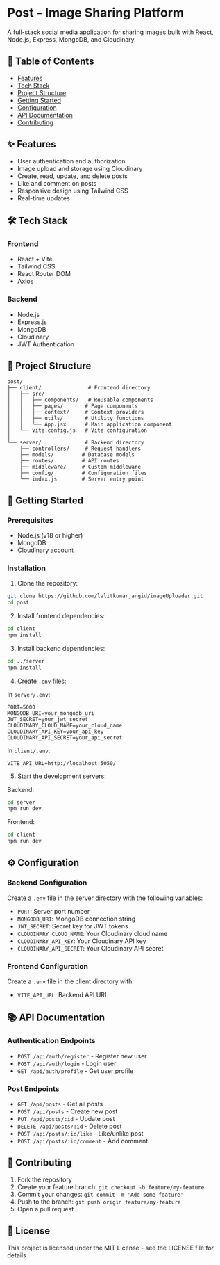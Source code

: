 # Post - Image Sharing Platform

A full-stack social media application for sharing images built with React, Node.js, Express, MongoDB, and Cloudinary.

## 📝 Table of Contents
- [Features](#features)
- [Tech Stack](#tech-stack)
- [Project Structure](#project-structure)
- [Getting Started](#getting-started)
- [Configuration](#configuration)
- [API Documentation](#api-documentation)
- [Contributing](#contributing)

## ✨ Features
- User authentication and authorization
- Image upload and storage using Cloudinary
- Create, read, update, and delete posts
- Like and comment on posts
- Responsive design using Tailwind CSS
- Real-time updates

## 🛠️ Tech Stack
### Frontend
- React + Vite
- Tailwind CSS
- React Router DOM
- Axios

### Backend
- Node.js
- Express.js
- MongoDB
- Cloudinary
- JWT Authentication

## 📁 Project Structure
```
post/
├── client/               # Frontend directory
│   ├── src/
│   │   ├── components/   # Reusable components
│   │   ├── pages/       # Page components
│   │   ├── context/     # Context providers
│   │   ├── utils/       # Utility functions
│   │   └── App.jsx      # Main application component
│   └── vite.config.js   # Vite configuration
│
└── server/              # Backend directory
    ├── controllers/     # Request handlers
    ├── models/         # Database models
    ├── routes/         # API routes
    ├── middleware/     # Custom middleware
    ├── config/         # Configuration files
    └── index.js        # Server entry point
```

## 🚀 Getting Started

### Prerequisites
- Node.js (v18 or higher)
- MongoDB
- Cloudinary account

### Installation

1. Clone the repository:
```bash
git clone https://github.com/lalitkumarjangid/imageUploader.git
cd post
```

2. Install frontend dependencies:
```bash
cd client
npm install
```

3. Install backend dependencies:
```bash
cd ../server
npm install
```

4. Create `.env` files:

In `server/.env`:
```env
PORT=5000
MONGODB_URI=your_mongodb_uri
JWT_SECRET=your_jwt_secret
CLOUDINARY_CLOUD_NAME=your_cloud_name
CLOUDINARY_API_KEY=your_api_key
CLOUDINARY_API_SECRET=your_api_secret
```

In `client/.env`:
```env
VITE_API_URL=http://localhost:5050/
```

5. Start the development servers:

Backend:
```bash
cd server
npm run dev
```

Frontend:
```bash
cd client
npm run dev
```

## ⚙️ Configuration

### Backend Configuration
Create a `.env` file in the server directory with the following variables:
- `PORT`: Server port number
- `MONGODB_URI`: MongoDB connection string
- `JWT_SECRET`: Secret key for JWT tokens
- `CLOUDINARY_CLOUD_NAME`: Your Cloudinary cloud name
- `CLOUDINARY_API_KEY`: Your Cloudinary API key
- `CLOUDINARY_API_SECRET`: Your Cloudinary API secret

### Frontend Configuration
Create a `.env` file in the client directory with:
- `VITE_API_URL`: Backend API URL

## 📚 API Documentation

### Authentication Endpoints
- `POST /api/auth/register` - Register new user
- `POST /api/auth/login` - Login user
- `GET /api/auth/profile` - Get user profile

### Post Endpoints
- `GET /api/posts` - Get all posts
- `POST /api/posts` - Create new post
- `PUT /api/posts/:id` - Update post
- `DELETE /api/posts/:id` - Delete post
- `POST /api/posts/:id/like` - Like/unlike post
- `POST /api/posts/:id/comment` - Add comment

## 🤝 Contributing
1. Fork the repository
2. Create your feature branch: `git checkout -b feature/my-feature`
3. Commit your changes: `git commit -m 'Add some feature'`
4. Push to the branch: `git push origin feature/my-feature`
5. Open a pull request

## 📄 License
This project is licensed under the MIT License - see the LICENSE file for details
